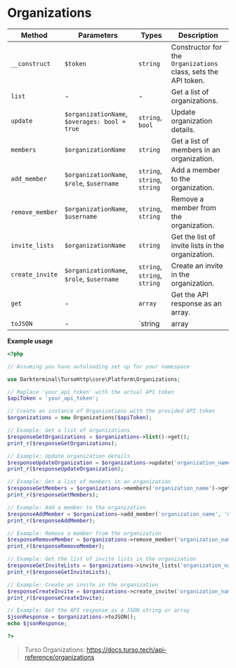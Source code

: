 # Organizations

| Method                  | Parameters                                                            | Types                       | Description                                                                       |
|-------------------------|-----------------------------------------------------------------------|-----------------------------|-----------------------------------------------------------------------------------|
| `__construct`           | `$token`                                                      | `string`                    | Constructor for the `Organizations` class, sets the API token.                      |
| `list`                  | -                                                                     | -                           | Get a list of organizations.                                                        |
| `update`                | `$organizationName`, `$overages: bool = true`                  | `string`, `bool`            | Update organization details.                                                       |
| `members`               | `$organizationName`                                            | `string`                    | Get a list of members in an organization.                                          |
| `add_member`            | `$organizationName`, `$role`, `$username`      | `string`, `string`, `string` | Add a member to the organization.                                                  |
| `remove_member`         | `$organizationName`, `$username`                       | `string`, `string`          | Remove a member from the organization.                                             |
| `invite_lists`          | `$organizationName`                                            | `string`                    | Get the list of invite lists in the organization.                                  |
| `create_invite`         | `$organizationName`, `$role`, `$username`      | `string`, `string`, `string` | Create an invite in the organization.                                              |
| `get`                   | -                                                                     | `array`                     | Get the API response as an array.                                                  |
| `toJSON`                | -                                                                     | `string|array|null`         | Get the API response as a JSON string, array, or null if not applicable.          |

**Example usage**

```php
<?php

// Assuming you have autoloading set up for your namespace

use Darkterminal\TursoHttp\core\Platform\Organizations;

// Replace 'your_api_token' with the actual API token
$apiToken = 'your_api_token';

// Create an instance of Organizations with the provided API token
$organizations = new Organizations($apiToken);

// Example: Get a list of organizations
$responseGetOrganizations = $organizations->list()->get();
print_r($responseGetOrganizations);

// Example: Update organization details
$responseUpdateOrganization = $organizations->update('organization_name')->get();
print_r($responseUpdateOrganization);

// Example: Get a list of members in an organization
$responseGetMembers = $organizations->members('organization_name')->get();
print_r($responseGetMembers);

// Example: Add a member to the organization
$responseAddMember = $organizations->add_member('organization_name', 'member_role', 'member_username')->get();
print_r($responseAddMember);

// Example: Remove a member from the organization
$responseRemoveMember = $organizations->remove_member('organization_name', 'member_username')->get();
print_r($responseRemoveMember);

// Example: Get the list of invite lists in the organization
$responseGetInviteLists = $organizations->invite_lists('organization_name')->get();
print_r($responseGetInviteLists);

// Example: Create an invite in the organization
$responseCreateInvite = $organizations->create_invite('organization_name', 'invite_role', 'invite_username')->get();
print_r($responseCreateInvite);

// Example: Get the API response as a JSON string or array
$jsonResponse = $organizations->toJSON();
echo $jsonResponse;

?>
```

> Turso Organizations: https://docs.turso.tech/api-reference/organizations
